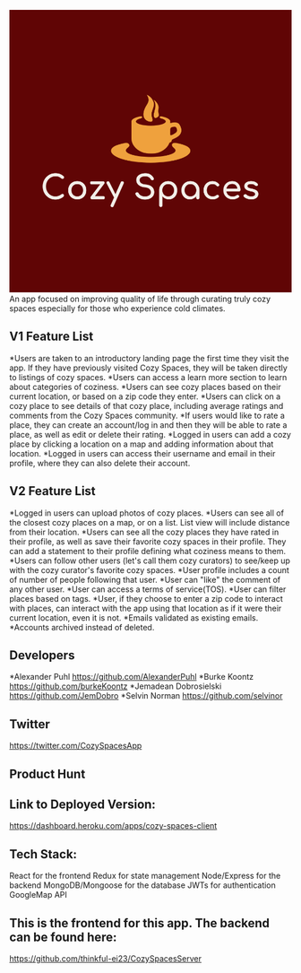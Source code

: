 ![alt text](img/icon-above-font.png "Cozy Spaces Logo")
An app focused on improving quality of life through curating truly cozy spaces especially for those who experience cold climates.

## V1 Feature List
*Users are taken to an introductory landing page the first time they visit the app.  If they have previously visited Cozy Spaces, they will be taken directly to listings of cozy spaces.
*Users can access a learn more section to learn about categories of coziness.
*Users can see cozy places based on their current location, or based on a zip code they enter.
*Users can click on a cozy place to see details of that cozy place, including average ratings and comments from the Cozy Spaces community.
*If users would like to rate a place, they can create an account/log in and then they will be able to rate a place, as well as edit or delete their rating.
*Logged in users can add a cozy place by clicking a location on a map and adding information about that location.
*Logged in users can access their username and email in their profile, where they can also delete their account.

## V2 Feature List
*Logged in users can upload photos of cozy places.
*Users can see all of the closest cozy places on a map, or on a list.  List view will include distance from their location.
*Users can see all the cozy places they have rated in their profile, as well as save their favorite cozy spaces in their profile.  They can add a statement to their profile defining what coziness means to them.
*Users can follow other users (let's call them cozy curators) to see/keep up with the cozy curator's favorite cozy spaces.
*User profile includes a count of number of people following that user.
*User can "like" the comment of any other user.
*User can access a terms of service(TOS).
*User can filter places based on tags.
*User, if they choose to enter a zip code to interact with places, can interact with the app using that location as if it were their current location, even it is not.
*Emails validated as existing emails.
*Accounts archived instead of deleted.

## Developers
*Alexander Puhl https://github.com/AlexanderPuhl
*Burke Koontz https://github.com/burkeKoontz
*Jemadean Dobrosielski https://github.com/JemDobro
*Selvin Norman https://github.com/selvinor

## Twitter 
https://twitter.com/CozySpacesApp

## Product Hunt

## Link to Deployed Version:
https://dashboard.heroku.com/apps/cozy-spaces-client

## Tech Stack:
React for the frontend
Redux for state management
Node/Express for the backend
MongoDB/Mongoose for the database
JWTs for authentication
GoogleMap API

## This is the frontend for this app.  The backend can be found here: 
https://github.com/thinkful-ei23/CozySpacesServer

